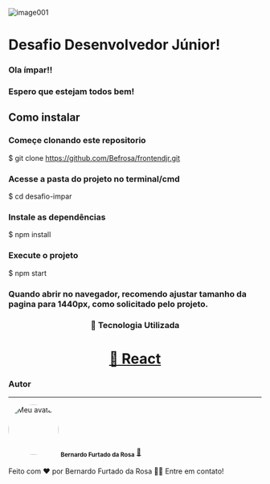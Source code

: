 ![image001](https://user-images.githubusercontent.com/86376508/158091382-0b0db74e-c9d3-4682-b218-cdfe50fb645a.gif)

# Desafio Desenvolvedor Júnior!

### Ola ímpar!! 
### Espero que estejam todos bem!

## Como instalar

### Começe clonando este repositorio
$ git clone <https://github.com/Befrosa/frontendjr.git>

### Acesse a pasta do projeto no terminal/cmd
$ cd desafio-impar

### Instale as dependências
$ npm install

### Execute o projeto 
$ npm start

### Quando abrir no navegador, recomendo ajustar tamanho da pagina para 1440px, como solicitado pelo projeto. 

### <p align="center">🚀 Tecnologia Utilizada</p>
<h1 align="center">
    <a href="https://pt-br.reactjs.org/">🔗 React</a>
</h1>

### Autor
---

<img style="border-radius: 50%;" src="https://avatars.githubusercontent.com/u/86376508?s=400&u=4065ff4d480dd0ee69db4ac07770953ee3bff11f&v=4" width="100px;" alt="Meu avatar"/>
<sub><b>Bernardo Furtado da Rosa</b></sub></a> <a href="https://www.linkedin.com/in/bernardo-furtado-da-rosa-709a181b2/" title="Befrosa">🚀</a>

<br>
<br>
Feito com ❤️ por Bernardo Furtado da Rosa 👋🏽 Entre em contato!
